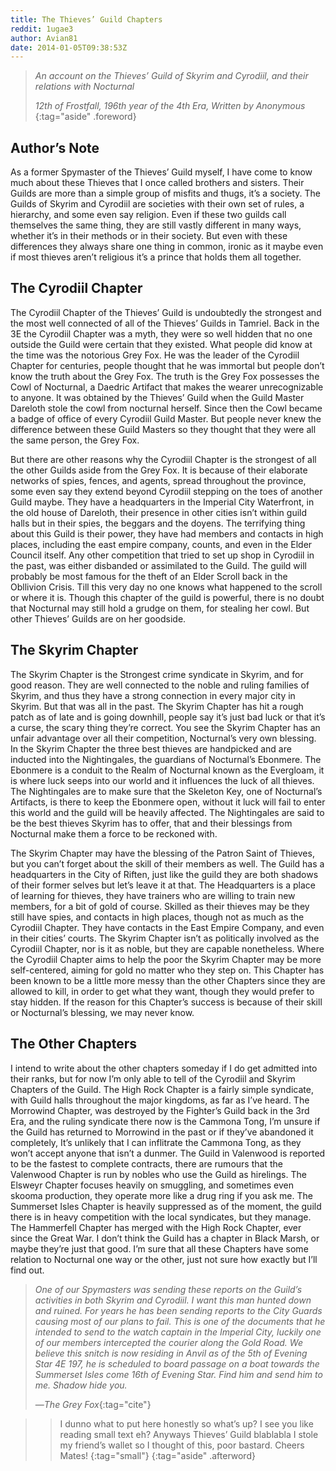 ```yaml
---
title: The Thieves’ Guild Chapters
reddit: 1ugae3
author: Avian81
date: 2014-01-05T09:38:53Z
---
```


> *An account on the Thieves’ Guild of Skyrim and Cyrodiil, and their relations*
> *with Nocturnal*
>
> *12th of Frostfall, 196th year of the 4th Era, Written by Anonymous*
{:tag="aside" .foreword}

## Author’s Note

As a former Spymaster of the Thieves’ Guild myself, I have come to know much
about these Thieves that I once called brothers and sisters. Their Guilds are
more than a simple group of misfits and thugs, it’s a society. The Guilds of
Skyrim and Cyrodiil are societies with their own set of rules, a hierarchy, and
some even say religion. Even if these two guilds call themselves the same thing,
they are still vastly different in many ways, whether it’s in their methods or
in their society. But even with these differences they always share one thing in
common, ironic as it maybe even if most thieves aren’t religious it’s a prince
that holds them all together.

## The Cyrodiil Chapter

The Cyrodiil Chapter of the Thieves’ Guild is undoubtedly the strongest and the
most well connected of all of the Thieves’ Guilds in Tamriel. Back in the 3E the
Cyrodiil Chapter was a myth, they were so well hidden that no one outside the
Guild were certain that they existed. What people did know at the time was the
notorious Grey Fox. He was the leader of the Cyrodiil Chapter for centuries,
people thought that he was immortal but people don’t know the truth about the
Grey Fox. The truth is the Grey Fox possesses the Cowl of Nocturnal, a Daedric
Artifact that makes the wearer unrecognizable to anyone. It was obtained by the
Thieves’ Guild when the Guild Master Dareloth stole the cowl from nocturnal
herself. Since then the Cowl became a badge of office of every Cyrodiil Guild
Master. But people never knew the difference between these Guild Masters so they
thought that they were all the same person, the Grey Fox.

But there are other reasons why the Cyrodiil Chapter is the strongest of all the
other Guilds aside from the Grey Fox. It is because of their elaborate networks
of spies, fences, and agents, spread throughout the province, some even say they
extend beyond Cyrodiil stepping on the toes of another Guild maybe. They have a
headquarters in the Imperial City Waterfront, in the old house of Dareloth,
their presence in other cities isn’t within guild halls but in their spies, the
beggars and the doyens. The terrifying thing about this Guild is their power,
they have had members and contacts in high places, including the east empire
company, counts, and even in the Elder Council itself. Any other competition
that tried to set up shop in Cyrodiil in the past, was either disbanded or
assimilated to the Guild. The guild will probably be most famous for the theft
of an Elder Scroll back in the Obllivion Crisis. Till this very day no one knows
what happened to the scroll or where it is. Though this chapter of the guild is
powerful, there is no doubt that Nocturnal may still hold a grudge on them, for
stealing her cowl. But other Thieves’ Guilds are on her goodside.

## The Skyrim Chapter

The Skyrim Chapter is the Strongest crime syndicate in Skyrim, and for good
reason. They are well connected to the noble and ruling families of Skyrim, and
thus they have a strong connection in every major city in Skyrim. But that was
all in the past. The Skyrim Chapter has hit a rough patch as of late and is
going downhill, people say it’s just bad luck or that it’s a curse, the scary
thing they’re correct. You see the Skyrim Chapter has an unfair advantage over
all their competition, Nocturnal’s very own blessing. In the Skyrim Chapter the
three best thieves are handpicked and are inducted into the Nightingales, the
guardians of Nocturnal’s Ebonmere. The Ebonmere is a conduit to the Realm of
Nocturnal known as the Evergloam, it is where luck seeps into our world and it
influences the luck of all thieves. The Nightingales are to make sure that the
Skeleton Key, one of Nocturnal’s Artifacts, is there to keep the Ebonmere open,
without it luck will fail to enter this world and the guild will be heavily
affected. The Nightingales are said to be the best thieves Skyrim has to offer,
that and their blessings from Nocturnal make them a force to be reckoned with.

The Skyrim Chapter may have the blessing of the Patron Saint of Thieves, but you
can’t forget about the skill of their members as well. The Guild has a
headquarters in the City of Riften, just like the guild they are both shadows of
their former selves but let’s leave it at that. The Headquarters is a place of
learning for thieves, they have trainers who are willing to train new members,
for a bit of gold of course. Skilled as their thieves may be they still have
spies, and contacts in high places, though not as much as the Cyrodiil Chapter.
They have contacts in the East Empire Company, and even in their cities’ courts.
The Skyrim Chapter isn’t as politically involved as the Cyrodiil Chapter, nor is
it as noble, but they are capable nonetheless. Where the Cyrodiil Chapter aims
to help the poor the Skyrim Chapter may be more self-centered, aiming for gold
no matter who they step on. This Chapter has been known to be a little more
messy than the other Chapters since they are allowed to kill, in order to get
what they want, though they would prefer to stay hidden. If the reason for this
Chapter’s success is because of their skill or Nocturnal’s blessing, we may
never know.

## The Other Chapters

I intend to write about the other chapters someday if I do get admitted into
their ranks, but for now I’m only able to tell of the Cyrodiil and Skyrim
Chapters of the Guild. The High Rock Chapter is a fairly simple syndicate, with
Guild halls throughout the major kingdoms, as far as I’ve heard. The Morrowind
Chapter, was destroyed by the Fighter’s Guild back in the 3rd Era, and the
ruling syndicate there now is the Cammona Tong, I’m unsure if the Guild has
returned to Morrowind in the past or if they’ve abandoned it completely, It’s
unlikely that I can inflitrate the Cammona Tong, as they won’t accept anyone
that isn’t a dunmer. The Guild in Valenwood is reported to be the fastest to
complete contracts, there are rumours that the Valenwood Chapter is run by
nobles who use the Guild as hirelings. The Elsweyr Chapter focuses heavily on
smuggling, and sometimes even skooma production, they operate more like a drug
ring if you ask me. The Summerset Isles Chapter is heavily suppressed as of the
moment, the guild there is in heavy competition with the local syndicates, but
they manage. The Hammerfell Chapter has merged with the High Rock Chapter, ever
since the Great War. I don’t think the Guild has a chapter in Black Marsh, or
maybe they’re just that good. I’m sure that all these Chapters have some
relation to Nocturnal one way or the other, just not sure how exactly but I’ll
find out.

> *One of our Spymasters was sending these reports on the Guild’s activities in*
> *both Skyrim and Cyrodiil. I want this man hunted down and ruined. For years*
> *he has been sending reports to the City Guards causing most of our plans to*
> *fail. This is one of the documents that he intended to send to the watch*
> *captain in the Imperial City, luckily one of our members intercepted the*
> *courier along the Gold Road. We believe this snitch is now residing in Anvil*
> *as of the 5th of Evening Star 4E 197, he is scheduled to board passage on a*
> *boat towards the Summerset Isles come 16th of Evening Star. Find him and*
> *send him to me. Shadow hide you.*
>
> —*The Grey Fox*{:tag="cite"}

> > I dunno what to put here honestly so what’s up? I see you like reading small
> > text eh? Anyways Thieves’ Guild blablabla I stole my friend’s wallet so I
> > thought of this, poor bastard. Cheers Mates!
> {:tag="small"}
{:tag="aside" .afterword}
